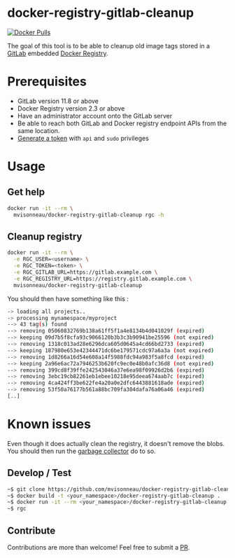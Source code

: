 # docker-registry-gitlab-cleanup

[![Docker Pulls](https://img.shields.io/docker/pulls/mvisonneau/docker-registry-gitlab-cleanup.svg)](https://hub.docker.com/r/mvisonneau/docker-registry-gitlab-cleanup/)

The goal of this tool is to be able to cleanup old image tags stored in a [GitLab](http://gitlab.org/) embedded [Docker Registry](https://docs.docker.com/registry/).

# Prerequisites

- GitLab version 11.8 or above
- Docker Registry version 2.3 or above
- Have an administrator account onto the GitLab server
- Be able to reach both GitLab and Docker registry endpoint APIs from the same location.
- [Generate a token](https://docs.gitlab.com/ce/user/profile/personal_access_tokens.html) with `api` and `sudo` privileges

# Usage

## Get help

```bash
docker run -it --rm \
  mvisonneau/docker-registry-gitlab-cleanup rgc -h
```

## Cleanup registry

```bash
docker run -it --rm \
  -e RGC_USER=<username> \
  -e RGC_TOKEN=<token> \
  -e RGC_GITLAB_URL=https://gitlab.example.com \
  -e RGC_REGISTRY_URL=https://registry.gitlab.example.com \
  mvisonneau/docker-registry-gitlab-cleanup
```

You should then have something like this :

```bash
-> loading all projects..
-> processing mynamespace/myproject
--> 43 tag(s) found
--> removing 05060832769b138a61ff5f1a4e8134b4d041029f (expired)
--> keeping 09d7b5f8cfa93c9066120b3b3c3b90941be25596 (not expired)
--> removing 1318c013ad28e6296dca605d0645a4cd66bd2733 (expired)
--> keeping 187980e653e42344471dc6be179571cdc97a6a3a (not expired)
--> removing 1d8266a16d54e608a14f5988fdc94a983f5a8fcd (expired)
--> keeping 2a96e6ac72a7946253b620fc9ec0e48b0afc36d8 (not expired)
--> removing 399cd8f39ffe242543046a37e6ea98f09926d2b6 (expired)
--> removing 3ebc19cb82261eb1ebee10218e95deea674aab7c (expired)
--> removing 4ca424ff3be622fe4a20a0e2dfc6443881618ade (expired)
--> removing 53f50a76177b561a88bc709fa304dafa76a06a46 (expired)
[..]
```

# Known issues

Even though it does actually clean the registry, it doesn't remove the blobs. You should then run the [garbage collector](https://docs.gitlab.com/omnibus/maintenance/README.html#container-registry-garbage-collection) do to so.

## Develop / Test

```bash
~$ git clone https://github.com/mvisonneau/docker-registry-gitlab-cleanup
~$ docker build -t <your_namespace>/docker-registry-gitlab-cleanup .
~$ docker run -it --rm <your_namespace>/docker-registry-gitlab-cleanup sh
~$ rgc
```

## Contribute

Contributions are more than welcome! Feel free to submit a [PR](https://github.com/mvisonneau/docker-registry-gitlab-cleanup/pulls).
